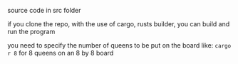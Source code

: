 source code in src folder

if you clone the repo, with the use of cargo, rusts builder, you can build and run the program

you need to specify the number of queens to be put on the board like: ```cargo r 8``` for 8 queens on an 8 by 8 board